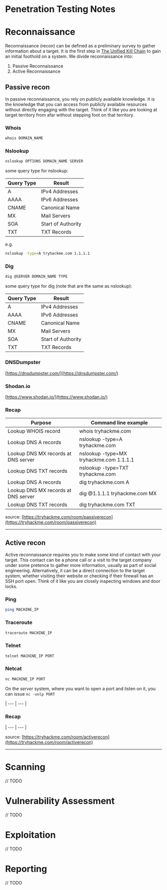# Penetration Testing Notes

# **Reconnaissance**

Reconnaissance (recon) can be defined as a preliminary survey to gather information about a target. It is the first step in [The Unified Kill Chain](https://www.unifiedkillchain.com/) to gain an initial foothold on a system. We divide reconnaissance into:

1. Passive Reconnaissance
2. Active Reconnaissance

## Passive recon

In passive reconnaissance, you rely on publicly available knowledge. It is the knowledge that you can access from publicly available resources without directly engaging with the target. Think of it like you are looking at target territory from afar without stepping foot on that territory.

### Whois

```bash
whois DOMAIN_NAME
```

### Nslookup

```bash
nslookup OPTIONS DOMAIN_NAME SERVER
```

some query type for nslookup:

| Query Type | Result |
| --- | --- |
| A | IPv4 Addresses |
| AAAA | IPv6 Addresses |
| CNAME | Canonical Name |
| MX | Mail Servers |
| SOA | Start of Authority |
| TXT | TXT Records |

e.g.

```bash
nslookup -type=A tryhackme.com 1.1.1.1
```

### Dig

```bash
dig @SERVER DOMAIN_NAME TYPE
```

some query type for dig (note that are the same as nslookup):

| Query Type | Result |
| --- | --- |
| A | IPv4 Addresses |
| AAAA | IPv6 Addresses |
| CNAME | Canonical Name |
| MX | Mail Servers |
| SOA | Start of Authority |
| TXT | TXT Records |

### DNSDumpster

[https://dnsdumpster.com/](https://dnsdumpster.com/)

### Shodan.io

[https://www.shodan.io/](https://www.shodan.io/)

### Recap

| Purpose | Command line example |
| --- | --- |
| Lookup WHOIS record | whois tryhackme.com |
| Lookup DNS A records | nslookup -type=A tryhackme.com |
| Lookup DNS MX records at DNS server | nslookup -type=MX tryhackme.com 1.1.1.1 |
| Lookup DNS TXT records | nslookup -type=TXT tryhackme.com |
| Lookup DNS A records | dig tryhackme.com A |
| Lookup DNS MX records at DNS server | dig @1.1.1.1 tryhackme.com MX |
| Lookup DNS TXT records | dig tryhackme.com TXT |

source: [https://tryhackme.com/room/passiverecon](https://tryhackme.com/room/passiverecon)

---

## Active recon

Active reconnaissance requires you to make some kind of contact with your target. This contact can be a phone call or a visit to the target company under some pretence to gather more information, usually as part of social engineering. Alternatively, it can be a direct connection to the target system, whether visiting their website or checking if their firewall has an SSH port open. Think of it like you are closely inspecting windows and door locks.

### Ping

```bash
ping MACHINE_IP
```

### Traceroute

```bash
traceroute MACHINE_IP
```

### Telnet

```bash
telnet MACHINE_IP PORT
```

### Netcat

```bash
nc MACHINE_IP PORT
```

On the *server* system, where you want to open a port and listen on it, you can issue `nc -vnlp PORT`

| --- | --- |

### Recap

| --- | --- |

source: [https://tryhackme.com/room/activerecon](https://tryhackme.com/room/activerecon)

---

# **Scanning**

// TODO

# **Vulnerability Assessment**

// TODO

# Exploitation

// TODO

# **Reporting**

// TODO